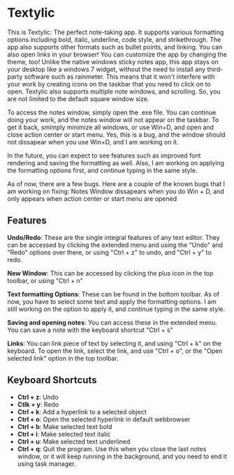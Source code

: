 # Textylic
This is Textylic: The perfect note-taking app. It supports various formatting options including bold, italic, underline, code style, and strikethrough. The app also supports other formats such as bullet points, and linking. You can also open links in your browser! You can customize the app by changing the theme, too! Unlike the native windows sticky notes app, this app stays on your desktop like a windows 7 widget, without the need to install any third-party software such as rainmeter. This means that it won't interfere with your work by creating icons on the taskbar that you need to click on to open. Textylic also supports  multiple note windows, and scrolling. So, you are not limited to the default square window size.

To access the notes window, simply open the .exe file. You can continue doing your work, and the notes window will not appear on the taskbar. To get it back, smimply minimize all windows, or use Win+D, and open and close action center or start menu. Yes, this is a bug, and the window should not dissapear when you use Win+D, and I am working on it.

In the future, you can expect to see features such as improved font rendering and saving the formatting as well. Also, I am working on applying the formatting options first, and continue typing in the same style.

As of now, there are a few bugs. Here are a couple of the known bugs that I am working on fixing:
Notes Window dissapears when you do Win + D, and only appears when action center or start menu are opened

## Features

**Undo/Redo**: These are the single integral features of any text editor. They can be accessed by clicking the extended menu and using the "Undo" and "Redo" options over there, or using "Ctrl + z" to undo, and "Ctrl + y" to redo.

**New Window**: This can be accessed by clicking the plus icon in the top toolbar, or using "Ctrl + n"

**Text formatting Options**: These can be found in the bottom toolbar. As of now, you have to select some text and apply the formatting options. I am still working on the option to apply it, and continue typing in the same style.

**Saving and opening notes**: You can access these in the extended menu. You can save a note with the keyboard shortcut "Ctrl + s"

**Links**: You can link piece of text by selecting it, and using "Ctrl + k" on the keyboard. To open the link, select the link, and use "Ctrl + o", or the "Open selected link" option in the top toolbar.

## Keyboard Shortcuts
- **Ctrl + z**: Undo
- **Ctlk + y**: Redo
- **Ctrl + k**: Add a hyperlink to a selected object
- **Ctrl + o**: Open the selected hyperlink in default webbrowser
- **Ctrl + b**: Make selected text bold
- **Ctrl + i**: Make selected text italic
- **Ctrl + u**: Make selected text underlined
- **Ctrl + q**: Quit the program. Use this when you close the last notes window, or it will keep running in the background, and you need to end it using task manager.
